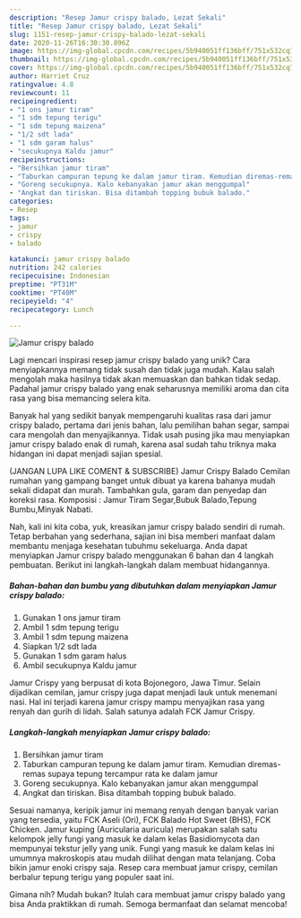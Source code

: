 ```yaml
---
description: "Resep Jamur crispy balado, Lezat Sekali"
title: "Resep Jamur crispy balado, Lezat Sekali"
slug: 1151-resep-jamur-crispy-balado-lezat-sekali
date: 2020-11-26T16:30:30.896Z
image: https://img-global.cpcdn.com/recipes/5b940051ff136bff/751x532cq70/jamur-crispy-balado-foto-resep-utama.jpg
thumbnail: https://img-global.cpcdn.com/recipes/5b940051ff136bff/751x532cq70/jamur-crispy-balado-foto-resep-utama.jpg
cover: https://img-global.cpcdn.com/recipes/5b940051ff136bff/751x532cq70/jamur-crispy-balado-foto-resep-utama.jpg
author: Harriet Cruz
ratingvalue: 4.8
reviewcount: 11
recipeingredient:
- "1 ons jamur tiram"
- "1 sdm tepung terigu"
- "1 sdm tepung maizena"
- "1/2 sdt lada"
- "1 sdm garam halus"
- "secukupnya Kaldu jamur"
recipeinstructions:
- "Bersihkan jamur tiram"
- "Taburkan campuran tepung ke dalam jamur tiram. Kemudian diremas-remas supaya tepung tercampur rata ke dalam jamur"
- "Goreng secukupnya. Kalo kebanyakan jamur akan menggumpal"
- "Angkat dan tiriskan. Bisa ditambah topping bubuk balado."
categories:
- Resep
tags:
- jamur
- crispy
- balado

katakunci: jamur crispy balado 
nutrition: 242 calories
recipecuisine: Indonesian
preptime: "PT31M"
cooktime: "PT40M"
recipeyield: "4"
recipecategory: Lunch

---
```



![Jamur crispy balado](https://img-global.cpcdn.com/recipes/5b940051ff136bff/751x532cq70/jamur-crispy-balado-foto-resep-utama.jpg)

Lagi mencari inspirasi resep jamur crispy balado yang unik? Cara menyiapkannya memang tidak susah dan tidak juga mudah. Kalau salah mengolah maka hasilnya tidak akan memuaskan dan bahkan tidak sedap. Padahal jamur crispy balado yang enak seharusnya memiliki aroma dan cita rasa yang bisa memancing selera kita.

Banyak hal yang sedikit banyak mempengaruhi kualitas rasa dari jamur crispy balado, pertama dari jenis bahan, lalu pemilihan bahan segar, sampai cara mengolah dan menyajikannya. Tidak usah pusing jika mau menyiapkan jamur crispy balado enak di rumah, karena asal sudah tahu triknya maka hidangan ini dapat menjadi sajian spesial.

(JANGAN LUPA LIKE COMENT &amp; SUBSCRIBE) Jamur Crispy Balado Cemilan rumahan yang gampang banget untuk dibuat ya karena bahanya mudah sekali didapat dan murah. Tambahkan gula, garam dan penyedap dan koreksi rasa. Komposisi : Jamur Tiram Segar,Bubuk Balado,Tepung Bumbu,Minyak Nabati.


Nah, kali ini kita coba, yuk, kreasikan jamur crispy balado sendiri di rumah. Tetap berbahan yang sederhana, sajian ini bisa memberi manfaat dalam membantu menjaga kesehatan tubuhmu sekeluarga. Anda dapat menyiapkan Jamur crispy balado menggunakan 6 bahan dan 4 langkah pembuatan. Berikut ini langkah-langkah dalam membuat hidangannya.

<!--inarticleads1-->

##### Bahan-bahan dan bumbu yang dibutuhkan dalam menyiapkan Jamur crispy balado:

1. Gunakan 1 ons jamur tiram
1. Ambil 1 sdm tepung terigu
1. Ambil 1 sdm tepung maizena
1. Siapkan 1/2 sdt lada
1. Gunakan 1 sdm garam halus
1. Ambil secukupnya Kaldu jamur


Jamur Crispy yang berpusat di kota Bojonegoro, Jawa Timur. Selain dijadikan cemilan, jamur crispy juga dapat menjadi lauk untuk menemani nasi. Hal ini terjadi karena jamur crispy mampu menyajikan rasa yang renyah dan gurih di lidah. Salah satunya adalah FCK Jamur Crispy. 

<!--inarticleads2-->

##### Langkah-langkah menyiapkan Jamur crispy balado:

1. Bersihkan jamur tiram
1. Taburkan campuran tepung ke dalam jamur tiram. Kemudian diremas-remas supaya tepung tercampur rata ke dalam jamur
1. Goreng secukupnya. Kalo kebanyakan jamur akan menggumpal
1. Angkat dan tiriskan. Bisa ditambah topping bubuk balado.


Sesuai namanya, keripik jamur ini memang renyah dengan banyak varian yang tersedia, yaitu FCK Aseli (Ori), FCK Balado Hot Sweet (BHS), FCK Chicken. Jamur kuping (Auricularia auricula) merupakan salah satu kelompok jelly fungi yang masuk ke dalam kelas Basidiomycota dan mempunyai tekstur jelly yang unik. Fungi yang masuk ke dalam kelas ini umumnya makroskopis atau mudah dilihat dengan mata telanjang. Coba bikin jamur enoki crispy saja. Resep cara membuat jamur crispy, cemilan berbalur tepung terigu yang populer saat ini. 

Gimana nih? Mudah bukan? Itulah cara membuat jamur crispy balado yang bisa Anda praktikkan di rumah. Semoga bermanfaat dan selamat mencoba!
